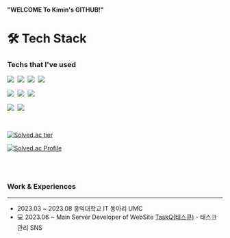 
#### "WELCOME To Kimin's GITHUB!"


<h1>🛠️ Tech Stack</h1>

<h3>Techs that I've used</h3>


<p align="left">
  <img src="https://img.shields.io/badge/Spring-6DB33F?style=flat-square&logo=Spring&logoColor=white"/></a>&nbsp
  <img src="https://img.shields.io/badge/SpringBoot-6DB33F?style=flat-square&logo=SpringBoot&logoColor=white"/></a>&nbsp  
  <img src="https://img.shields.io/badge/JPA-6DB33F?style=flat-square&logo=Jpa&logoColor=white"/></a>&nbsp 
  <img src="https://img.shields.io/badge/QueryDsl-6DB33F?style=flat-square&logo=Jpa&logoColor=white"/></a>&nbsp 
</p>

<p align="left">
  <img src="https://img.shields.io/badge/AWS-232F3E?style=flat-square&logo=Amazon AWS&logoColor=white"/></a>&nbsp 
  <img src="https://img.shields.io/badge/Github Actions-2088FF?style=flat-square&logo=Github Actions&logoColor=white"/></a>&nbsp 
  <img src="https://img.shields.io/badge/Docker-2496ED?style=flat-square&logo=Docker&logoColor=white"/></a>&nbsp
</p>

<p align="left"> 
  <img src="https://img.shields.io/badge/Oracle-F80000?style=flat-square&logo=Oracle&logoColor=white"/></a>&nbsp 
  <img src="https://img.shields.io/badge/Mysql-E6B91E?style=flat-square&logo=MySql&logoColor=white"/></a>&nbsp 
</p>

<br>


[![Solved.ac tier](http://mazassumnida.wtf/api/mini/generate_badge?boj=kimin0626)](https://solved.ac/profile/kimin0626)
  
[![Solved.ac Profile](http://mazassumnida.wtf/api/v2/generate_badge?boj=kimin0626)]([https://solved.ac/soo6427/](https://solved.ac/profile/kimin0626))

<br>


</br>

### Work & Experiences 

----
-    2023.03 ~ 2023.08 홍익대학교 IT 동아리 UMC
- 💻 2023.06 ~ Main Server Developer of WebSite [TaskQ(태스큐)](https://github.com/TasQueue) - 태스크 관리 SNS
